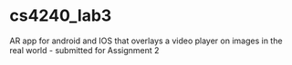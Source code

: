 # cs4240_lab3
AR app for android and IOS that overlays a video player on images in the real world - submitted for Assignment 2
